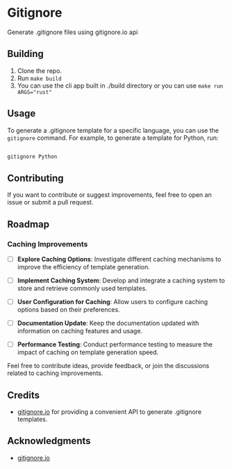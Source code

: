 # Gitignore

Generate .gitignore files using gitignore.io api

## Building

1. Clone the repo.
2. Run `make build`
3. You can use the cli app built in ./build directory or you can use `make run ARGS="rust"`

## Usage

To generate a .gitignore template for a specific language, you can use the `gitignore` command. For example, to generate a template for Python, run:

```bash

gitignore Python
```

## Contributing

If you want to contribute or suggest improvements, feel free to open an issue or submit a pull request.

## Roadmap

### Caching Improvements

- [ ] **Explore Caching Options**: Investigate different caching mechanisms to improve the efficiency of template generation.

- [ ] **Implement Caching System**: Develop and integrate a caching system to store and retrieve commonly used templates.

- [ ] **User Configuration for Caching**: Allow users to configure caching options based on their preferences.

- [ ] **Documentation Update**: Keep the documentation updated with information on caching features and usage.

- [ ] **Performance Testing**: Conduct performance testing to measure the impact of caching on template generation speed.

Feel free to contribute ideas, provide feedback, or join the discussions related to caching improvements.


## Credits

- [gitignore.io](https://www.gitignore.io/) for providing a convenient API to generate .gitignore templates.

## Acknowledgments

- [gitignore.io](https://www.gitignore.io/) 
